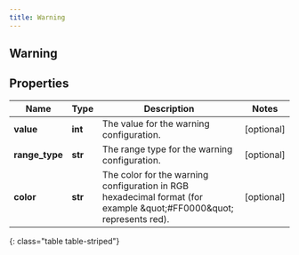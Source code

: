 ```yaml
---
title: Warning
---
```

## Warning

## Properties

|Name | Type | Description | Notes|
|------------ | ------------- | ------------- | -------------|
| **value** | **int** | The value for the warning configuration. | [optional] |
| **range_type** | **str** | The range type for the warning configuration. | [optional] |
| **color** | **str** | The color for the warning configuration in RGB hexadecimal format (for example \&quot;#FF0000\&quot; represents red). | [optional] |
{: class="table table-striped"}


